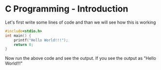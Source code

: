 # C Programming - Introduction

Let's first write some lines of code and than we will see how this is working

```c
#include<stdio.h>
int main() {
    printf("Hello World!!!");
    return 0;
}
```

Now run the above code and see the output.
If you see the output as "Hello World!!!"